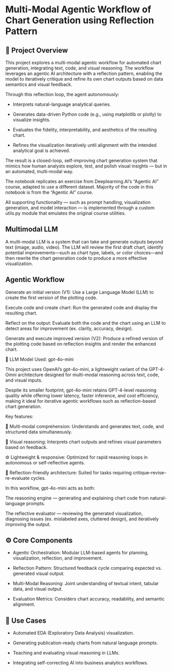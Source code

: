 # Multi-Modal Agentic Workflow of Chart Generation using Reflection Pattern

## 🧠 Project Overview
This project explores a multi-modal agentic workflow for automated chart generation, integrating text, code, and visual reasoning. The workflow leverages an agentic AI architecture with a reflection pattern, enabling the model to iteratively critique and refine its own chart outputs based on data semantics and visual feedback.

Through this reflection loop, the agent autonomously:

- Interprets natural-language analytical queries.

- Generates data-driven Python code (e.g., using matplotlib or plotly) to visualize insights.

- Evaluates the fidelity, interpretability, and aesthetics of the resulting chart.

- Refines the visualization iteratively until alignment with the intended analytical goal is achieved.

The result is a closed-loop, self-improving chart generation system that mimics how human analysts explore, test, and polish visual insights — but in an automated, multi-modal way.

The notebook replicates an exercise from Deeplearning.AI’s “Agentic AI” course, adapted to use a different dataset. Majority of the code in this notebook is from the “Agentic AI” course.

All supporting functionality — such as prompt handling, visualization generation, and model interaction — is implemented through a custom utils.py module that emulates the original course utilities.

## Multimodal LLM
A multi-modal LLM is a system that can take and generate outputs beyond text (image, audio, video). The LLM will review the first draft chart, identify potential improvements—such as chart type, labels, or color choices—and then rewrite the chart generation code to produce a more effective visualization.

## Agentic Workflow
Generate an initial version (V1): Use a Large Language Model (LLM) to create the first version of the plotting code.

Execute code and create chart: Run the generated code and display the resulting chart.

Reflect on the output: Evaluate both the code and the chart using an LLM to detect areas for improvement (ex. clarity, accuracy, design).

Generate and execute improved version (V2): Produce a refined version of the plotting code based on reflection insights and render the enhanced chart.

🧩 LLM Model Used: gpt-4o-mini

This project uses OpenAI’s gpt-4o-mini, a lightweight variant of the GPT-4-Omni architecture designed for multi-modal reasoning across text, code, and visual inputs.

Despite its smaller footprint, gpt-4o-mini retains GPT-4-level reasoning quality while offering lower latency, faster inference, and cost efficiency, making it ideal for iterative agentic workflows such as reflection-based chart generation.

Key features:

💬 Multi-modal comprehension: Understands and generates text, code, and structured data simultaneously.

🎨 Visual reasoning: Interprets chart outputs and refines visual parameters based on feedback.

⚙️ Lightweight & responsive: Optimized for rapid reasoning loops in autonomous or self-reflective agents.

🧠 Reflection-friendly architecture: Suited for tasks requiring critique–revise–re-evaluate cycles.

In this workflow, gpt-4o-mini acts as both:

The reasoning engine — generating and explaining chart code from natural-language prompts.

The reflective evaluator — reviewing the generated visualization, diagnosing issues (ex. mislabeled axes, cluttered design), and iteratively improving the output.

## ⚙️ Core Components

- Agentic Orchestration: Modular LLM-based agents for planning, visualization, reflection, and improvement.

- Reflection Pattern: Structured feedback cycle comparing expected vs. generated visual output.

- Multi-Modal Reasoning: Joint understanding of textual intent, tabular data, and visual output.

- Evaluation Metrics: Considers chart accuracy, readability, and semantic alignment.

## 🚀 Use Cases

- Automated EDA (Exploratory Data Analysis) visualization.

- Generating publication-ready charts from natural language prompts.

- Teaching and evaluating visual reasoning in LLMs.

- Integrating self-correcting AI into business analytics workflows.
